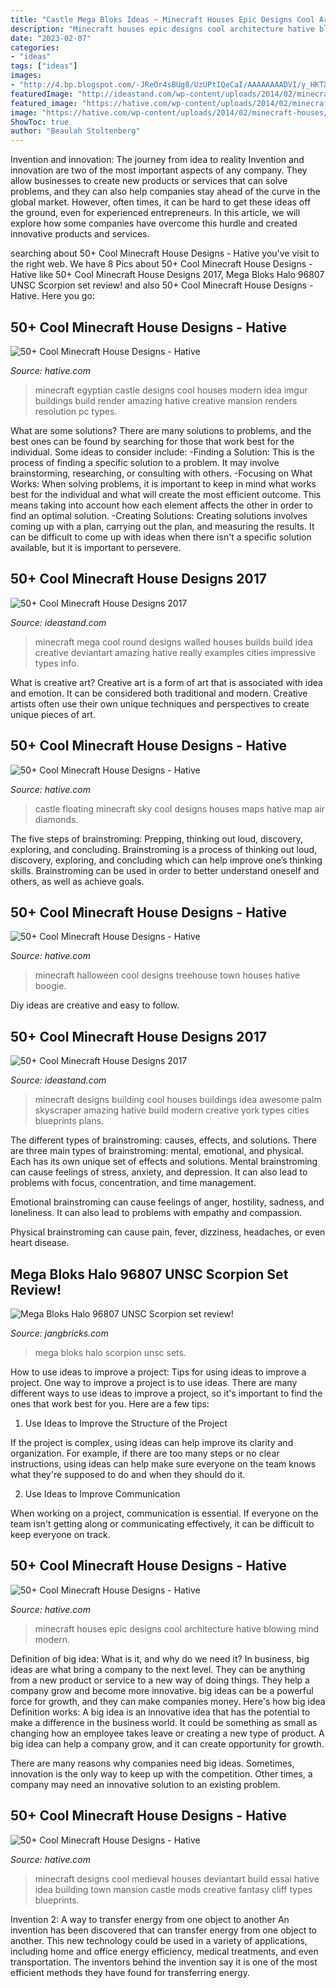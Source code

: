 ```yaml
---
title: "Castle Mega Bloks Ideas ~ Minecraft Houses Epic Designs Cool Architecture Hative Blowing Mind Modern"
description: "Minecraft houses epic designs cool architecture hative blowing mind modern"
date: "2023-02-07"
categories:
- "ideas"
tags: ["ideas"]
images:
- "http://4.bp.blogspot.com/-JReOr4sBUg8/UzUPtIQeCaI/AAAAAAAADVI/y_HKTXX7AQs/w1200-h630-p-k-no-nu/140327c-mega-bloks-halo-96807-unsc-scorpion.jpg"
featuredImage: "http://ideastand.com/wp-content/uploads/2014/02/minecraft-houses/round-mega-city-idea-31.jpg"
featured_image: "https://hative.com/wp-content/uploads/2014/02/minecraft-houses/minecraft-epic-houses-29.jpg"
image: "https://hative.com/wp-content/uploads/2014/02/minecraft-houses/minecraft-epic-houses-29.jpg"
ShowToc: true
author: "Beaulah Stoltenberg"
---
```



Invention and innovation: The journey from idea to reality
Invention and innovation are two of the most important aspects of any company. They allow businesses to create new products or services that can solve problems, and they can also help companies stay ahead of the curve in the global market. However, often times, it can be hard to get these ideas off the ground, even for experienced entrepreneurs. In this article, we will explore how some companies have overcome this hurdle and created innovative products and services.

	

		
searching about 50+ Cool Minecraft House Designs - Hative you've visit to the right web. We have 8 Pics about 50+ Cool Minecraft House Designs - Hative like 50+ Cool Minecraft House Designs 2017, Mega Bloks Halo 96807 UNSC Scorpion set review! and also 50+ Cool Minecraft House Designs - Hative. Here you go:
		
    
## 50+ Cool Minecraft House Designs - Hative

<img loading=lazy src="https://hative.com/wp-content/uploads/2014/02/minecraft-houses/egyptian-castle-design-34.jpg" onerror="this.onerror=null;this.src='https://tse1.mm.bing.net/th?id=OIP.hpV9GswIvDJ3bDx-U4MRRwHaF7&amp;pid=15.1';" alt="50+ Cool Minecraft House Designs - Hative">

_Source: hative.com_

>minecraft egyptian castle designs cool houses modern idea imgur buildings build render amazing hative creative mansion renders resolution pc types. 

	

What are some solutions?
There are many solutions to problems, and the best ones can be found by searching for those that work best for the individual. Some ideas to consider include: 
-Finding a Solution: This is the process of finding a specific solution to a problem. It may involve brainstorming, researching, or consulting with others. 
-Focusing on What Works: When solving problems, it is important to keep in mind what works best for the individual and what will create the most efficient outcome. This means taking into account how each element affects the other in order to find an optimal solution. 
-Creating Solutions: Creating solutions involves coming up with a plan, carrying out the plan, and measuring the results. It can be difficult to come up with ideas when there isn't a specific solution available, but it is important to persevere.

    
## 50+ Cool Minecraft House Designs 2017

<img loading=lazy src="http://ideastand.com/wp-content/uploads/2014/02/minecraft-houses/round-mega-city-idea-31.jpg" onerror="this.onerror=null;this.src='https://tse1.mm.bing.net/th?id=OIP.HqgP7908jd523ZfgVYfRcAHaEc&amp;pid=15.1';" alt="50+ Cool Minecraft House Designs 2017">

_Source: ideastand.com_

>minecraft mega cool round designs walled houses builds build idea creative deviantart amazing hative really examples cities impressive types info. 

	

What is creative art?
Creative art is a form of art that is associated with idea and emotion. It can be considered both traditional and modern. Creative artists often use their own unique techniques and perspectives to create unique pieces of art.

    
## 50+ Cool Minecraft House Designs - Hative

<img loading=lazy src="https://hative.com/wp-content/uploads/2014/02/minecraft-houses/castle-floating-in-sky-32.jpg" onerror="this.onerror=null;this.src='https://tse3.mm.bing.net/th?id=OIP.jDnNWi2LVX-FykRe5T04wwHaD-&amp;pid=15.1';" alt="50+ Cool Minecraft House Designs - Hative">

_Source: hative.com_

>castle floating minecraft sky cool designs houses maps hative map air diamonds. 

	

The five steps of brainstroming: Prepping, thinking out loud, discovery, exploring, and concluding.
Brainstroming is a process of thinking out loud, discovery, exploring, and concluding which can help improve one’s thinking skills. Brainstroming can be used in order to better understand oneself and others, as well as achieve goals.

    
## 50+ Cool Minecraft House Designs - Hative

<img loading=lazy src="https://hative.com/wp-content/uploads/2014/02/minecraft-houses/halloween-town-treehouse-7.jpg" onerror="this.onerror=null;this.src='https://tse4.mm.bing.net/th?id=OIP.l_eYFmqSDUoM37jWoSaoBAHaD7&amp;pid=15.1';" alt="50+ Cool Minecraft House Designs - Hative">

_Source: hative.com_

>minecraft halloween cool designs treehouse town houses hative boogie. 

	

Diy ideas are creative and easy to follow.

    
## 50+ Cool Minecraft House Designs 2017

<img loading=lazy src="https://ideastand.com/wp-content/uploads/2014/02/minecraft-houses/palm-building-idea-20.jpg" onerror="this.onerror=null;this.src='https://tse1.mm.bing.net/th?id=OIP.fGz7EkZUkCNCqWKfi8NMNQHaFj&amp;pid=15.1';" alt="50+ Cool Minecraft House Designs 2017">

_Source: ideastand.com_

>minecraft designs building cool houses buildings idea awesome palm skyscraper amazing hative build modern creative york types cities blueprints plans. 

	

The different types of brainstroming: causes, effects, and solutions.
There are three main types of brainstroming: mental, emotional, and physical. Each has its own unique set of effects and solutions.
Mental brainstroming can cause feelings of stress, anxiety, and depression. It can also lead to problems with focus, concentration, and time management.

Emotional brainstroming can cause feelings of anger, hostility, sadness, and loneliness. It can also lead to problems with empathy and compassion.

Physical brainstroming can cause pain, fever, dizziness, headaches, or even heart disease.

    
## Mega Bloks Halo 96807 UNSC Scorpion Set Review!

<img loading=lazy src="http://4.bp.blogspot.com/-JReOr4sBUg8/UzUPtIQeCaI/AAAAAAAADVI/y_HKTXX7AQs/w1200-h630-p-k-no-nu/140327c-mega-bloks-halo-96807-unsc-scorpion.jpg" onerror="this.onerror=null;this.src='https://tse1.mm.bing.net/th?id=OIP.eApZhnzkoFRlKFCouRRRNQHaD4&amp;pid=15.1';" alt="Mega Bloks Halo 96807 UNSC Scorpion set review!">

_Source: jangbricks.com_

>mega bloks halo scorpion unsc sets. 

	

How to use ideas to improve a project: Tips for using ideas to improve a project.
One way to improve a project is to use ideas. There are many different ways to use ideas to improve a project, so it's important to find the ones that work best for you. Here are a few tips:
1. Use Ideas to Improve the Structure of the Project

If the project is complex, using ideas can help improve its clarity and organization. For example, if there are too many steps or no clear instructions, using ideas can help make sure everyone on the team knows what they're supposed to do and when they should do it.

2. Use Ideas to Improve Communication

When working on a project, communication is essential. If everyone on the team isn't getting along or communicating effectively, it can be difficult to keep everyone on track.

    
## 50+ Cool Minecraft House Designs - Hative

<img loading=lazy src="https://hative.com/wp-content/uploads/2014/02/minecraft-houses/minecraft-epic-houses-29.jpg" onerror="this.onerror=null;this.src='https://tse1.mm.bing.net/th?id=OIP.GltN2netNBH8koRirRuyfgHaD7&amp;pid=15.1';" alt="50+ Cool Minecraft House Designs - Hative">

_Source: hative.com_

>minecraft houses epic designs cool architecture hative blowing mind modern. 

	

Definition of big idea: What is it, and why do we need it?
In business, big ideas are what bring a company to the next level. They can be anything from a new product or service to a new way of doing things. They help a company grow and become more innovative. big ideas can be a powerful force for growth, and they can make companies money.
Here's how big idea Definition works: 
A big idea is an innovative idea that has the potential to make a difference in the business world. It could be something as small as changing how an employee takes leave or creating a new type of product. A big idea can help a company grow, and it can create opportunity for growth. 

There are many reasons why companies need big ideas. Sometimes, innovation is the only way to keep up with the competition. Other times, a company may need an innovative solution to an existing problem.

    
## 50+ Cool Minecraft House Designs - Hative

<img loading=lazy src="https://hative.com/wp-content/uploads/2014/02/minecraft-houses/medieval-house-idea-24.jpg" onerror="this.onerror=null;this.src='https://tse1.mm.bing.net/th?id=OIP.FC_cKkRqnPdJjjE61TbQCwHaD7&amp;pid=15.1';" alt="50+ Cool Minecraft House Designs - Hative">

_Source: hative.com_

>minecraft designs cool medieval houses deviantart build essai hative idea building town mansion castle mods creative fantasy cliff types blueprints. 

	

Invention 2: A way to transfer energy from one object to another
An invention has been discovered that can transfer energy from one object to another. This new technology could be used in a variety of applications, including home and office energy efficiency, medical treatments, and even transportation. The inventors behind the invention say it is one of the most efficient methods they have found for transferring energy.

